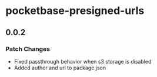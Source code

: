 # pocketbase-presigned-urls

## 0.0.2

### Patch Changes

- Fixed passthrough behavior when s3 storage is disabled
- Added author and url to package.json
